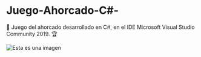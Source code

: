 # Juego-Ahorcado-C#-

:space_invader: Juego del ahorcado desarrollado en C#, en el IDE Microsoft Visual Studio Community 2019. :trophy:


![Esta es una imagen](https://cdn-icons-png.flaticon.com/512/6168/6168659.png)
